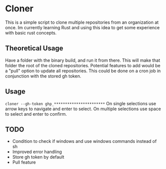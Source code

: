 # Cloner
This is a simple script to clone multiple repositories from an organization at once. 
Im currently learning Rust and using this idea to get some experience with basic rust concepts.

## Theoretical Usage
Have a folder with the binary build, and run it from there. This will make that folder the root of the cloned repositories.
Potential features to add would be a "pull" option to update all repositories.
This could be done on a cron job in conjunction with the stored gh token.

## Usage
```cloner --gh-token ghp_***********************```
On single selections use arrow keys to navigate and enter to select.
On multiple selections use space to select and enter to confirm.

## TODO
- Condition to check if windows and use windows commands instead of sh
- Improved error handling
- Store gh token by default
- Pull feature


  